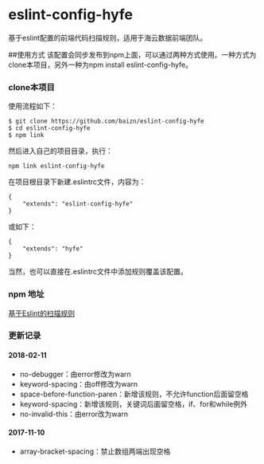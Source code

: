 # eslint-config-hyfe
基于eslint配置的前端代码扫描规则，适用于海云数据前端团队。

##使用方式
该配置会同步发布到npm上面，可以通过两种方式使用。一种方式为clone本项目，另外一种为npm install eslint-config-hyfe。

### clone本项目
使用流程如下：

```
$ git clone https://github.com/baizn/eslint-config-hyfe
$ cd eslint-config-hyfe
$ npm link
```

然后进入自己的项目目录，执行：

```
npm link eslint-config-hyfe
```

在项目根目录下新建.eslintrc文件，内容为：

```
{
    "extends": "eslint-config-hyfe"
}
```

或如下：

```
{
    "extends": "hyfe"
}
```

当然，也可以直接在.eslintrc文件中添加规则覆盖该配置。

### npm 地址

[基于Eslint的扫描规则](https://www.npmjs.com/package/eslint-config-hyfe)

### 更新记录
#### 2018-02-11
- no-debugger：由error修改为warn
- keyword-spacing：由off修改为warn
- space-before-function-paren：新增该规则，不允许function后面留空格
- keyword-spacing：新增该规则，关键词后面留空格，if、for和while例外
- no-invalid-this：由error改为warn

#### 2017-11-10
- array-bracket-spacing：禁止数组两端出现空格
